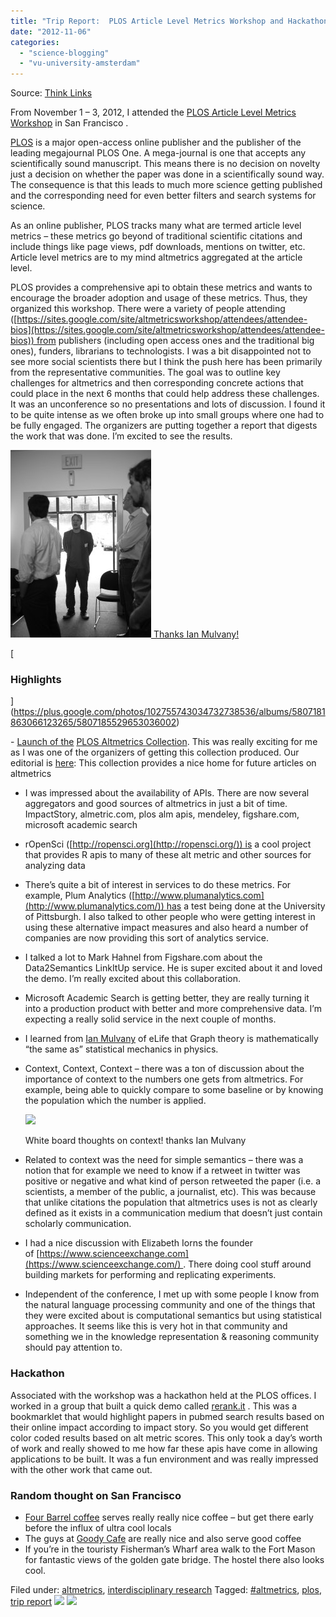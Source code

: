 ```yaml
---
title: "Trip Report:  PLOS Article Level Metrics Workshop and Hackathon"
date: "2012-11-06"
categories: 
  - "science-blogging"
  - "vu-university-amsterdam"
---
```


Source: [Think Links](http://thinklinks.wordpress.com/feed/)

From November 1 – 3, 2012, I attended the [PLOS Article Level Metrics Workshop](https://sites.google.com/site/altmetricsworkshop/) in San Francisco .

[PLOS](http://www.plos.org) is a major open-access online publisher and the publisher of the leading megajournal PLOS One. A mega-journal is one that accepts any scientifically sound manuscript. This means there is no decision on novelty just a decision on whether the paper was done in a scientifically sound way. The consequence is that this leads to much more science getting published and the corresponding need for even better filters and search systems for science.

As an online publisher, PLOS tracks many what are termed article level metrics – these metrics go beyond of traditional scientific citations and include things like page views, pdf downloads, mentions on twitter, etc. Article level metrics are to my mind altmetrics aggregated at the article level.

PLOS provides a comprehensive api to obtain these metrics and wants to encourage the broader adoption and usage of these metrics. Thus, they organized this workshop. There were a variety of people attending ([https://sites.google.com/site/altmetricsworkshop/attendees/attendee-bios](https://sites.google.com/site/altmetricsworkshop/attendees/attendee-bios)) from publishers (including open access ones and the traditional big ones), funders, librarians to technologists. I was a bit disappointed not to see more social scientists there but I think the push here has been primarily from the representative communities. The goal was to outline key challenges for altmetrics and then corresponding concrete actions that could place in the next 6 months that could help address these challenges. It was an unconference so no presentations and lots of discussion. I found it to be quite intense as we often broke up into small groups where one had to be fully engaged. The organizers are putting together a report that digests the work that was done. I’m excited to see the results.

 [![](images/icon_smile.gif) Thanks Ian Mulvany!](https://plus.google.com/photos/102755743034732738536/albums/5807181863066123265/5807185529653036002)

[](https://plus.google.com/photos/102755743034732738536/albums/5807181863066123265/5807185529653036002)

[

### Highlights

](https://plus.google.com/photos/102755743034732738536/albums/5807181863066123265/5807185529653036002)

[](https://plus.google.com/photos/102755743034732738536/albums/5807181863066123265/5807185529653036002)

[](https://plus.google.com/photos/102755743034732738536/albums/5807181863066123265/5807185529653036002)- [Launch of the](https://plus.google.com/photos/102755743034732738536/albums/5807181863066123265/5807185529653036002) [PLOS Altmetrics Collection](http://www.ploscollections.org/article/browseIssue.action?issue=info%3Adoi%2F10.1371%2Fissue.pcol.v02.i19). This was really exciting for me as I was one of the organizers of getting this collection produced. Our editorial is [here](http://www.ploscollections.org/article/info%3Adoi%2F10.1371%2Fjournal.pone.0048753): This collection provides a nice home for future articles on altmetrics
- I was impressed about the availability of APIs. There are now several aggregators and good sources of altmetrics in just a bit of time. ImpactStory, almetric.com, plos alm apis, mendeley, figshare.com, microsoft academic search
- rOpenSci ([http://ropensci.org](http://ropensci.org/)) is a cool project that provides R apis to many of these alt metric and other sources for analyzing data
- There’s quite a bit of interest in services to do these metrics. For example, Plum Analytics ([http://www.plumanalytics.com](http://www.plumanalytics.com/)) has a test being done at the University of Pittsburgh. I also talked to other people who were getting interest in using these alternative impact measures and also heard a number of companies are now providing this sort of analytics service.
- I talked a lot to Mark Hahnel from Figshare.com about the Data2Semantics LinkItUp service. He is super excited about it and loved the demo. I’m really excited about this collaboration.
- Microsoft Academic Search is getting better, they are really turning it into a production product with better and more comprehensive data. I’m expecting a really solid service in the next couple of months.
- I learned from [Ian Mulvany](http://www.mendeley.com/profiles/ian-mulvany/) of eLife that Graph theory is mathematically “the same as” statistical mechanics in physics.
- Context, Context, Context – there was a ton of discussion about the importance of context to the numbers one gets from altmetrics. For example, being able to quickly compare to some baseline or by knowing the population which the number is applied.
    
    [![](http://thinklinks.files.wordpress.com/2012/11/20121101-img_2927.jpg?w=300&h=176)](https://plus.google.com/photos/102755743034732738536/albums/5807181863066123265/5807185449900823554)
    
    White board thoughts on context! thanks Ian Mulvany
    
- Related to context was the need for simple semantics – there was a notion that for example we need to know if a retweet in twitter was positive or negative and what kind of person retweeted the paper (i.e. a scientists, a member of the public, a journalist, etc). This was because that unlike citations the population that altmetrics uses is not as clearly defined as it exists in a communication medium that doesn’t just contain scholarly communication.
- I had a nice discussion with Elizabeth Iorns the founder of [https://www.scienceexchange.com](https://www.scienceexchange.com/) . There doing cool stuff around building markets for performing and replicating experiments.
- Independent of the conference, I met up with some people I know from the natural language processing community and one of the things that they were excited about is computational semantics but using statistical approaches. It seems like this is very hot in that community and something we in the knowledge representation & reasoning community should pay attention to.

### Hackathon

Associated with the workshop was a hackathon held at the PLOS offices. I worked in a group that built a quick demo called [rerank.it](http://www.rerank.it) . This was a bookmarklet that would highlight papers in pubmed search results based on their online impact according to impact story. So you would get different color coded results based on alt metric scores. This only took a day’s worth of work and really showed to me how far these apis have come in allowing applications to be built. It was a fun environment and was really impressed with the other work that came out.

### Random thought on San Francisco

- [Four Barrel coffee](http://fourbarrelcoffee.com) serves really really nice coffee – but get there early before the influx of ultra cool locals
- The guys at [Goody Cafe](http://www.yelp.com/biz/goody-cafe-san-francisco) are really nice and also serve good coffee
- If you’re in the touristy Fisherman’s Wharf area walk to the Fort Mason for fantastic views of the golden gate bridge. The hostel there also looks cool.

  
Filed under: [altmetrics](http://thinklinks.wordpress.com/category/altmetrics-2/), [interdisciplinary research](http://thinklinks.wordpress.com/category/interdisciplinary-research/) Tagged: [#altmetrics](http://thinklinks.wordpress.com/tag/altmetrics/), [plos](http://thinklinks.wordpress.com/tag/plos/), [trip report](http://thinklinks.wordpress.com/tag/trip-report/) [![](http://feeds.wordpress.com/1.0/comments/thinklinks.wordpress.com/444/)](http://feeds.wordpress.com/1.0/gocomments/thinklinks.wordpress.com/444/) ![](http://stats.wordpress.com/b.gif?host=thinklinks.wordpress.com&blog=5274753&post=444&subd=thinklinks&ref=&feed=1)
